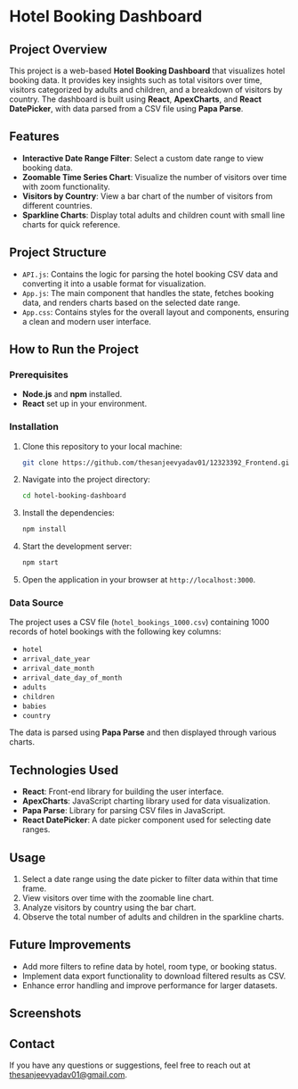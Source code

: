 # Hotel Booking Dashboard

## Project Overview

This project is a web-based **Hotel Booking Dashboard** that visualizes hotel booking data. It provides key insights such as total visitors over time, visitors categorized by adults and children, and a breakdown of visitors by country. The dashboard is built using **React**, **ApexCharts**, and **React DatePicker**, with data parsed from a CSV file using **Papa Parse**.

## Features

- **Interactive Date Range Filter**: Select a custom date range to view booking data.
- **Zoomable Time Series Chart**: Visualize the number of visitors over time with zoom functionality.
- **Visitors by Country**: View a bar chart of the number of visitors from different countries.
- **Sparkline Charts**: Display total adults and children count with small line charts for quick reference.

## Project Structure

- `API.js`: Contains the logic for parsing the hotel booking CSV data and converting it into a usable format for visualization.
- `App.js`: The main component that handles the state, fetches booking data, and renders charts based on the selected date range.
- `App.css`: Contains styles for the overall layout and components, ensuring a clean and modern user interface.

## How to Run the Project

### Prerequisites

- **Node.js** and **npm** installed.
- **React** set up in your environment.

### Installation

1. Clone this repository to your local machine:
    ```bash
    git clone https://github.com/thesanjeevyadav01/12323392_Frontend.git
    ```
   
2. Navigate into the project directory:
    ```bash
    cd hotel-booking-dashboard
    ```

3. Install the dependencies:
    ```bash
    npm install
    ```

4. Start the development server:
    ```bash
    npm start
    ```

5. Open the application in your browser at `http://localhost:3000`.

### Data Source

The project uses a CSV file (`hotel_bookings_1000.csv`) containing 1000 records of hotel bookings with the following key columns:
- `hotel`
- `arrival_date_year`
- `arrival_date_month`
- `arrival_date_day_of_month`
- `adults`
- `children`
- `babies`
- `country`

The data is parsed using **Papa Parse** and then displayed through various charts.

## Technologies Used

- **React**: Front-end library for building the user interface.
- **ApexCharts**: JavaScript charting library used for data visualization.
- **Papa Parse**: Library for parsing CSV files in JavaScript.
- **React DatePicker**: A date picker component used for selecting date ranges.

## Usage

1. Select a date range using the date picker to filter data within that time frame.
2. View visitors over time with the zoomable line chart.
3. Analyze visitors by country using the bar chart.
4. Observe the total number of adults and children in the sparkline charts.

## Future Improvements

- Add more filters to refine data by hotel, room type, or booking status.
- Implement data export functionality to download filtered results as CSV.
- Enhance error handling and improve performance for larger datasets.

## Screenshots





## Contact

If you have any questions or suggestions, feel free to reach out at [thesanjeevyadav01@gmail.com](mailto:thesanjeevyadav01@gmail.com).
